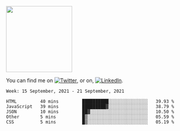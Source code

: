 <!-- ![visitors](https://visitor-badge.glitch.me/badge?page_id=page.id) -->

<img height="180em" src="https://github-readme-stats.vercel.app/api?username=alihernandez&show_icons=true&hide_border=true&&count_private=true&include_all_commits=true" />

<!-- Actual text -->

You can find me on [![Twitter][1.2]][1], or on, [![LinkedIn][2.2]][2].

<!-- Icons -->

[1.2]: http://i.imgur.com/wWzX9uB.png (twitter icon without padding)
[2.2]: https://raw.githubusercontent.com/MartinHeinz/MartinHeinz/master/linkedin-3-16.png (LinkedIn icon without padding)

<!-- Links to your social media accounts -->

[1]: https://twitter.com/phantomramen
[2]: https://www.linkedin.com/in/ali-hernandez-96b1b71a9/

<!--START_SECTION:waka-->
```text
Week: 15 September, 2021 - 21 September, 2021

HTML         40 mins         ██████████░░░░░░░░░░░░░░░   39.93 % 
JavaScript   39 mins         █████████▓░░░░░░░░░░░░░░░   38.79 % 
JSON         10 mins         ██▓░░░░░░░░░░░░░░░░░░░░░░   10.50 % 
Other        5 mins          █▒░░░░░░░░░░░░░░░░░░░░░░░   05.59 % 
CSS          5 mins          █▒░░░░░░░░░░░░░░░░░░░░░░░   05.19 % 
```
<!--END_SECTION:waka-->
